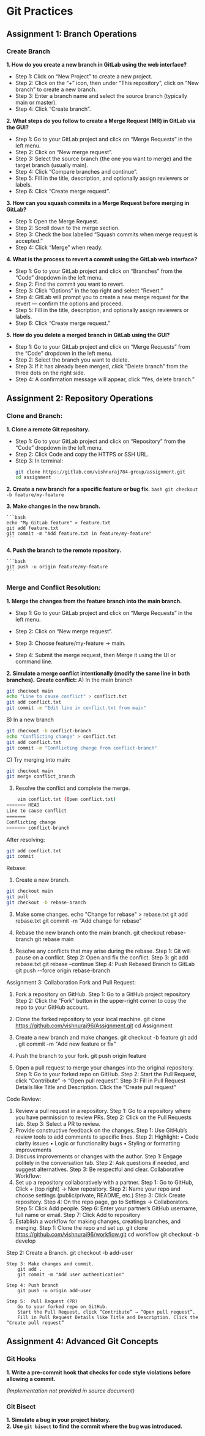 
# Git Practices

## Assignment 1: Branch Operations

### Create Branch

**1. How do you create a new branch in GitLab using the web interface?**

- Step 1: Click on “New Project” to create a new project.  
- Step 2: Click on the “+” icon, then under “This repository”, click on “New branch” to create a new branch.  
- Step 3: Enter a branch name and select the source branch (typically main or master).  
- Step 4: Click “Create branch”.

**2. What steps do you follow to create a Merge Request (MR) in GitLab via the GUI?**

- Step 1: Go to your GitLab project and click on “Merge Requests” in the left menu.  
- Step 2: Click on “New merge request”.  
- Step 3: Select the source branch (the one you want to merge) and the target branch (usually main).  
- Step 4: Click “Compare branches and continue”.  
- Step 5: Fill in the title, description, and optionally assign reviewers or labels.  
- Step 6: Click “Create merge request”.

**3. How can you squash commits in a Merge Request before merging in GitLab?**

- Step 1: Open the Merge Request.  
- Step 2: Scroll down to the merge section.  
- Step 3: Check the box labelled “Squash commits when merge request is accepted.”  
- Step 4: Click “Merge” when ready.

**4. What is the process to revert a commit using the GitLab web interface?**

- Step 1: Go to your GitLab project and click on “Branches” from the “Code” dropdown in the left menu.  
- Step 2: Find the commit you want to revert.  
- Step 3: Click “Options” in the top right and select “Revert.”  
- Step 4: GitLab will prompt you to create a new merge request for the revert — confirm the options and proceed.  
- Step 5: Fill in the title, description, and optionally assign reviewers or labels.  
- Step 6: Click “Create merge request.”

**5. How do you delete a merged branch in GitLab using the GUI?**

- Step 1: Go to your GitLab project and click on “Merge Requests” from the “Code” dropdown in the left menu.  
- Step 2: Select the branch you want to delete.  
- Step 3: If it has already been merged, click “Delete branch” from the three dots on the right side.  
- Step 4: A confirmation message will appear, click “Yes, delete branch.”

## Assignment 2: Repository Operations

### Clone and Branch: 

**1. Clone a remote Git repository.**
- Step 1: Go to your GitLab project and click on “Repository” from the “Code” dropdown in the left menu.
- Step 2: Click Code and copy the HTTPS or SSH URL.
- Step 3: In terminal:
	```bash
 	git clone https://gitlab.com/vishnuraj784-group/assignment.git
	cd assignment
 	```
 
**2. Create a new branch for a specific feature or bug fix.**
	```bash
 	git checkout -b feature/my-feature
 	```
  
**3. Make changes in the new branch.**

	```bash
 	echo "My GitLab feature" > feature.txt
	git add feature.txt
	git commit -m "Add feature.txt in feature/my-feature"
 	```

**4. Push the branch to the remote repository.**

	```bash
	git push -u origin feature/my-feature
 	```
 
### Merge and Conflict Resolution: 
**1. Merge the changes from the feature branch into the main branch.**
- Step 1: Go to your GitLab project and click on “Merge Requests” in the left menu.
- Step 2: Click on “New merge request”.
- Step 3: Choose feature/my-feature → main.
 
- Step 4: Submit the merge request, then Merge it using the UI or command line.
  
**2. Simulate a merge conflict intentionally (modify the same line in both branches).**
**Create conflict:**
A) In the main branch
```bash
git checkout main
echo "Line to cause conflict" > conflict.txt
git add conflict.txt
git commit -m "Edit line in conflict.txt from main"
```

B) In a new branch
```bash
git checkout -b conflict-branch
echo "Conflicting change" > conflict.txt
git add conflict.txt
git commit -m "Conflicting change from conflict-branch"
```

C) Try merging into main:
```bash
git checkout main
git merge conflict_branch
```
 
3. Resolve the conflict and complete the merge.
```bash
	vim conflict.txt (Open conflict.txt)
<<<<<<< HEAD
Line to cause conflict
=======
Conflicting change
>>>>>>> conflict-branch
```

After resolving:
```bash
git add conflict.txt
git commit
```

Rebase: 
1. Create a new branch.
```bash
git checkout main
git pull
git checkout -b rebase-branch
```

3. Make some changes.
echo "Change for rebase" > rebase.txt
git add rebase.txt
git commit -m "Add change for rebase"
 
4. Rebase the new branch onto the main branch.
git checkout rebase-branch
git rebase main
 
5. Resolve any conflicts that may arise during the rebase.
Step 1: Git will pause on a conflict.
Step 2: Open and fix the conflict.
Step 3: 
	git add rebase.txt
git rebase –continue
	Step 4: Push Rebased Branch to GitLab
		git push --force origin rebase-branch
 
Assignment 3: Collaboration
Fork and Pull Request: 
1. Fork a repository on GitHub.
	Step 1: Go to a GitHub project repository
Step 2: Click the "Fork" button in the upper-right corner to copy the repo to your GitHub account.
2. Clone the forked repository to your local machine.
git clone https://github.com/vishnuraj96/Assignment.git
cd Assignment
 
3. Create a new branch and make changes.
git checkout -b feature
git add .
git commit -m "Add new feature or fix"
 
4. Push the branch to your fork.
	git push origin feature
 
5. Open a pull request to merge your changes into the original repository.
	Step 1: Go to your forked repo on GitHub.
	Step 2: Start the Pull Request, click “Contribute” → “Open pull request”.
	Step 3: Fill in Pull Request Details like Title and Description. Click the “Create pull request”
 
Code Review: 
1. Review a pull request in a repository.
	Step 1: Go to a repository where you have permission to review PRs.
Step 2: Click on the Pull Requests tab.
Step 3: Select a PR to review.
2. Provide constructive feedback on the changes.
	Step 1: Use GitHub’s review tools to add comments to specific lines.
Step 2: Highlight:
•	Code clarity issues
•	Logic or functionality bugs
•	Styling or formatting improvements
3. Discuss improvements or changes with the author.
Step 1: Engage politely in the conversation tab.
Step 2: Ask questions if needed, and suggest alternatives.
Step 3: Be respectful and clear.
Collaborative Workflow: 
1. Set up a repository collaboratively with a partner.
	Step 1: Go to GitHub, Click + (top right) → New repository.
	Step 2: Name your repo and choose settings (public/private, README, etc.)
	Step 3: Click Create repository.
	Step 4: On the repo page, go to Settings → Collaborators.
	Step 5: Click Add people.
	Step 6: Enter your partner’s GitHub username, full name or email.
	Step 7: Click Add to repository
2. Establish a workflow for making changes, creating branches, and merging.
	Step 1: Clone the repo and set up.
		git clone https://github.com/vishnuraj96/workflow.git
		cd workflow
		git checkout -b develop
 
Step 2: Create a Branch.
		git checkout -b add-user
 
	Step 3: Make changes and commit.
		git add .
		git commit -m "Add user authentication"
 
	Step 4: Push branch
		git push -u origin add-user
 
	Step 5:  Pull Request (PR)
		Go to your forked repo on GitHub.
		Start the Pull Request, click “Contribute” → “Open pull request”.
		Fill in Pull Request Details like Title and Description. Click the “Create pull request”


## Assignment 4: Advanced Git Concepts

### Git Hooks

**1. Write a pre-commit hook that checks for code style violations before allowing a commit.**

*(Implementation not provided in source document)*

### Git Bisect

**1. Simulate a bug in your project history.**  
**2. Use `git bisect` to find the commit where the bug was introduced.**
